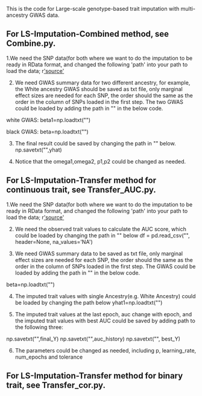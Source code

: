 This is the code for Large-scale genotype-based trait imputation with multi-ancestry GWAS data.

## For LS-Imputation-Combined method, see Combine.py.

1.We need the SNP data(for both  where we want to do the imputation to be
ready in RData format, and changed the following 'path' into your path to load the data;
r['source']('path')


2. We need GWAS summary data for two different ancestry, for example, the White ancestry GWAS should be saved as txt file, only marginal effect
sizes are needed for each SNP, the order should the same as the order in the column of SNPs loaded in the first step. The two GWAS could be loaded by adding the path in "" in the below code.

white GWAS:
beta1=np.loadtxt("")

black GWAS:
beta=np.loadtxt("")

3. The final result could be saved by changing the path in  "" below.
np.savetxt("",yhat)

4. Notice that the omega1,omega2, p1,p2 could be changed as needed.

## For LS-Imputation-Transfer method for continuous trait, see Transfer_AUC.py.
1.We need the SNP data(for both  where we want to do the imputation to be
ready in RData format, and changed the following 'path' into your path to load the data;
r['source']('path')

2. We need the observed trait values to calculate the AUC score, which could be loaded  by changing the path in "" below
df = pd.read_csv("", header=None, na_values='NA')


3. We need GWAS summary data to be saved as txt file, only marginal effect
sizes are needed for each SNP, the order should the same as the order in the column of SNPs loaded in the first step. The GWAS could be loaded by adding the path in "" in the below code.

beta=np.loadtxt("")

4. The imputed trait values with single Ancestry(e.g. White Ancestry) could be loaded by changing the path below
yhat1=np.loadtxt("")

5. The imputed trait values at the last epoch, auc change with epoch, and the imputed trait values with best AUC could be saved by adding
path to the following three:

np.savetxt("",final_Y)
np.savetxt("",auc_history)
np.savetxt("", best_Y)


6. The parameters could be changed as needed, including p, learning_rate, num_epochs  and tolerance

## For LS-Imputation-Transfer method for binary trait, see Transfer_cor.py.
